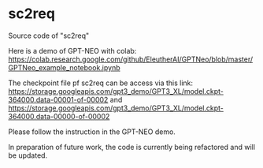 # sc2req

Source code of "sc2req"

Here is a demo of GPT-NEO with colab: https://colab.research.google.com/github/EleutherAI/GPTNeo/blob/master/GPTNeo_example_notebook.ipynb

The checkpoint file pf sc2req can be access via this link: https://storage.googleapis.com/gpt3_demo/GPT3_XL/model.ckpt-364000.data-00001-of-00002
and https://storage.googleapis.com/gpt3_demo/GPT3_XL/model.ckpt-364000.data-00000-of-00002

Please follow the instruction in the GPT-NEO demo.

In preparation of future work, the code is currently being refactored and will be updated.
